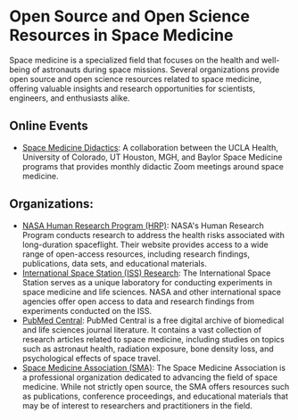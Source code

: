 # Open Source and Open Science Resources in Space Medicine

Space medicine is a specialized field that focuses on the health and well-being of astronauts during space missions. Several organizations provide open source and open science resources related to space medicine, offering valuable insights and research opportunities for scientists, engineers, and enthusiasts alike.

## Online Events

- [Space Medicine Didactics](https://spacemedicinedidactics.com/): A collaboration between the UCLA Health, University of Colorado, UT Houston, MGH, and Baylor Space Medicine programs that provides monthly didactic Zoom meetings around space medicine. 

## Organizations:
- [NASA Human Research Program (HRP)](https://www.nasa.gov/hrp): NASA's Human Research Program conducts research to address the health risks associated with long-duration spaceflight. Their website provides access to a wide range of open-access resources, including research findings, publications, data sets, and educational materials.
- [International Space Station (ISS) Research](https://www.nasa.gov/mission_pages/station/research/index.html): The International Space Station serves as a unique laboratory for conducting experiments in space medicine and life sciences. NASA and other international space agencies offer open access to data and research findings from experiments conducted on the ISS.
- [PubMed Central](https://www.ncbi.nlm.nih.gov/pmc/): PubMed Central is a free digital archive of biomedical and life sciences journal literature. It contains a vast collection of research articles related to space medicine, including studies on topics such as astronaut health, radiation exposure, bone density loss, and psychological effects of space travel.
- [Space Medicine Association (SMA)](https://spacemedicineassociation.org/): The Space Medicine Association is a professional organization dedicated to advancing the field of space medicine. While not strictly open source, the SMA offers resources such as publications, conference proceedings, and educational materials that may be of interest to researchers and practitioners in the field.
